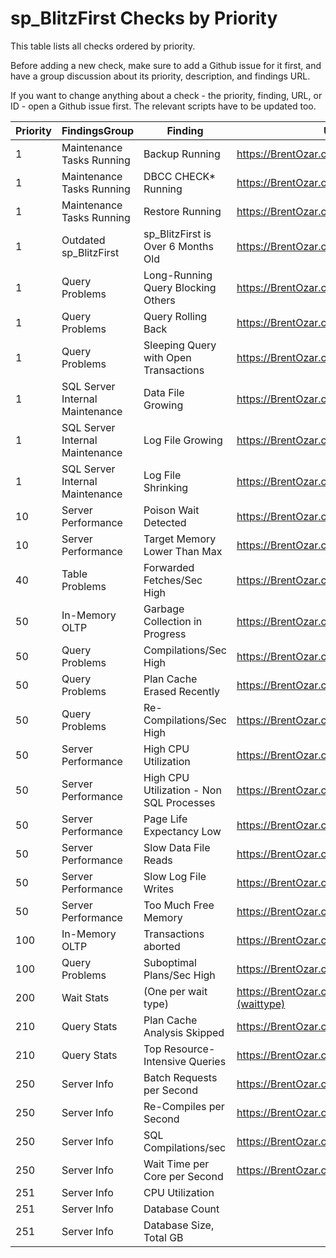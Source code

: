 # sp_BlitzFirst Checks by Priority

This table lists all checks ordered by priority. 

Before adding a new check, make sure to add a Github issue for it first, and have a group discussion about its priority, description, and findings URL.

If you want to change anything about a check - the priority, finding, URL, or ID - open a Github issue first. The relevant scripts have to be updated too.

| Priority | FindingsGroup | Finding | URL | CheckID |
|----------|---------------------------------|---------------------------------------|-------------------------------------------------|----------|
| 1 | Maintenance Tasks Running | Backup Running | https://BrentOzar.com/askbrent/backups | 1 |
| 1 | Maintenance Tasks Running | DBCC CHECK* Running | https://BrentOzar.com/askbrent/dbcc | 2 |
| 1 | Maintenance Tasks Running | Restore Running | https://BrentOzar.com/askbrent/backups | 3 |
| 1 | Outdated sp_BlitzFirst | sp_BlitzFirst is Over 6 Months Old | https://BrentOzar.com/askbrent/ | 27 |
| 1 | Query Problems | Long-Running Query Blocking Others | https://BrentOzar.com/go/blocking | 5 |
| 1 | Query Problems | Query Rolling Back | https://BrentOzar.com/go/rollback | 9 |
| 1 | Query Problems | Sleeping Query with Open Transactions | https://BrentOzar.com/go/sleeping | 8 |
| 1 | SQL Server Internal Maintenance | Data File Growing | https://BrentOzar.com/go/instant | 4 |
| 1 | SQL Server Internal Maintenance | Log File Growing | https://BrentOzar.com/go/logsize | 13 |
| 1 | SQL Server Internal Maintenance | Log File Shrinking | https://BrentOzar.com/go/logsize | 14 |
| 10 | Server Performance | Poison Wait Detected | https://BrentOzar.com/go/poison | 30 |
| 10 | Server Performance | Target Memory Lower Than Max | https://BrentOzar.com/go/target | 35 |
| 40 | Table Problems | Forwarded Fetches/Sec High | https://BrentOzar.com/go/fetch | 29 |
| 50 | In-Memory OLTP | Garbage Collection in Progress | https://BrentOzar.com/go/garbage | 31 |
| 50 | Query Problems | Compilations/Sec High | https://BrentOzar.com/go/compile | 15 |
| 50 | Query Problems | Plan Cache Erased Recently | https://BrentOzar.com/go/freeproccache | 7 |
| 50 | Query Problems | Re-Compilations/Sec High | https://BrentOzar.com/go/recompile | 16 |
| 50 | Server Performance | High CPU Utilization | https://BrentOzar.com/go/cpu | 24 |
| 50 | Server Performance | High CPU Utilization - Non SQL Processes | https://BrentOzar.com/go/cpu | 28 |
| 50 | Server Performance | Page Life Expectancy Low | https://BrentOzar.com/go/ple | 10 |
| 50 | Server Performance | Slow Data File Reads | https://BrentOzar.com/go/slow | 11 |
| 50 | Server Performance | Slow Log File Writes | https://BrentOzar.com/go/slow | 12 |
| 50 | Server Performance | Too Much Free Memory | https://BrentOzar.com/go/freememory | 34 |
| 100 | In-Memory OLTP | Transactions aborted | https://BrentOzar.com/go/aborted | 32 |
| 100 | Query Problems | Suboptimal Plans/Sec High | https://BrentOzar.com/go/suboptimal | 33 |
| 200 | Wait Stats | (One per wait type) | https://BrentOzar.com/sql/wait-stats/#(waittype) | 6 |
| 210 | Query Stats | Plan Cache Analysis Skipped | https://BrentOzar.com/go/topqueries | 18 |
| 210 | Query Stats | Top Resource-Intensive Queries | https://BrentOzar.com/go/topqueries | 17 |
| 250 | Server Info | Batch Requests per Second | https://BrentOzar.com/go/measure | 19 |
| 250 | Server Info | Re-Compiles per Second | https://BrentOzar.com/go/measure | 26 |
| 250 | Server Info | SQL Compilations/sec | https://BrentOzar.com/go/measure | 25 |
| 250 | Server Info | Wait Time per Core per Second | https://BrentOzar.com/go/measure | 20 |
| 251 | Server Info | CPU Utilization |  | 23 |
| 251 | Server Info | Database Count |  | 22 |
| 251 | Server Info | Database Size, Total GB |  | 21 |
